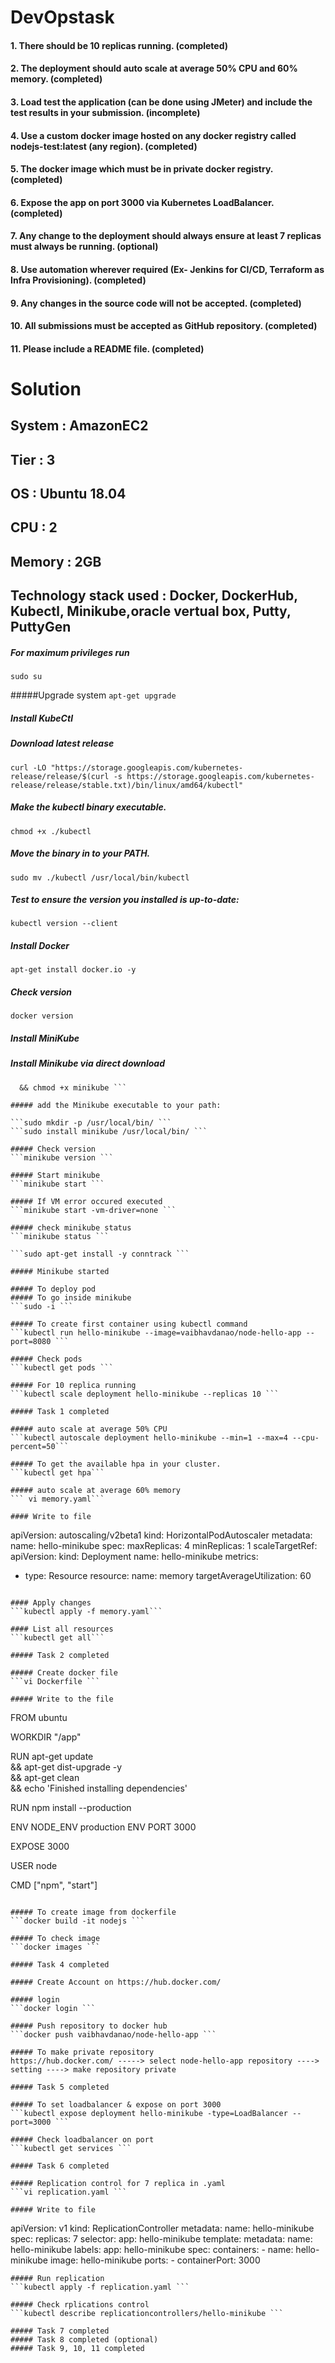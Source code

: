 # DevOpstask

#### 1. There should be 10 replicas running. (completed)
#### 2. The deployment should auto scale at average 50% CPU and 60% memory. (completed)
#### 3. Load test the application (can be done using JMeter) and include the test results in your submission. (incomplete)
#### 4. Use a custom docker image hosted on any docker registry called nodejs-test:latest (any region). (completed)
#### 5. The docker image which must be in private docker registry. (completed)
#### 6. Expose the app on port 3000 via Kubernetes LoadBalancer. (completed)
#### 7. Any change to the deployment should always ensure at least 7 replicas must always be running. (optional)
#### 8. Use automation wherever required (Ex- Jenkins for CI/CD, Terraform as Infra Provisioning). (completed)
#### 9. Any changes in the source code will not be accepted. (completed)
#### 10. All submissions must be accepted as GitHub repository. (completed)
#### 11. Please include a README file. (completed)

# Solution
## System : AmazonEC2 
## Tier :  3
## OS : Ubuntu 18.04
## CPU : 2 
## Memory : 2GB
## Technology stack used : Docker, DockerHub, Kubectl, Minikube,oracle vertual box, Putty, PuttyGen

##### For maximum privileges run 
```sudo su ```

#####Upgrade system
```apt-get upgrade ```

##### Install KubeCtl
##### Download latest release
```curl -LO "https://storage.googleapis.com/kubernetes-release/release/$(curl -s https://storage.googleapis.com/kubernetes-release/release/stable.txt)/bin/linux/amd64/kubectl" ``` 

##### Make the kubectl binary executable.
```chmod +x ./kubectl ``` 

##### Move the binary in to your PATH.
```sudo mv ./kubectl /usr/local/bin/kubectl ``` 

##### Test to ensure the version you installed is up-to-date:
```kubectl version --client ``` 

##### Install Docker
```apt-get install docker.io -y ``` 

##### Check version
```docker version ``` 

##### Install MiniKube
##### Install Minikube via direct download
```curl -Lo minikube https://storage.googleapis.com/minikube/releases/latest/minikube-linux-amd64 \
  && chmod +x minikube ``` 

##### add the Minikube executable to your path:

```sudo mkdir -p /usr/local/bin/ ``` 
```sudo install minikube /usr/local/bin/ ``` 

##### Check version
```minikube version ``` 

##### Start minikube
```minikube start ``` 

##### If VM error occured executed
```minikube start -vm-driver=none ``` 

##### check minikube status
```minikube status ```

```sudo apt-get install -y conntrack ```

##### Minikube started

##### To deploy pod
##### To go inside minikube
```sudo -i ```

##### To create first container using kubectl command
```kubectl run hello-minikube --image=vaibhavdanao/node-hello-app --port=8080 ```

##### Check pods
```kubectl get pods ```

##### For 10 replica running
```kubectl scale deployment hello-minikube --replicas 10 ```

##### Task 1 completed

##### auto scale at average 50% CPU
```kubectl autoscale deployment hello-minikube --min=1 --max=4 --cpu-percent=50```

##### To get the available hpa in your cluster.
```kubectl get hpa```

##### auto scale at average 60% memory
``` vi memory.yaml```

#### Write to file
```
apiVersion: autoscaling/v2beta1
kind: HorizontalPodAutoscaler
metadata:
  name: hello-minikube
spec:
  maxReplicas: 4
  minReplicas: 1
  scaleTargetRef:
    apiVersion:
    kind: Deployment
    name: hello-minikube
  metrics:
  - type: Resource
    resource:
      name: memory
      targetAverageUtilization: 60
```

#### Apply changes
```kubectl apply -f memory.yaml```

#### List all resources
```kubectl get all```

##### Task 2 completed

##### Create docker file
```vi Dockerfile ```

##### Write to the file
```
FROM ubuntu

WORKDIR "/app"

RUN apt-get update \
 && apt-get dist-upgrade -y \
 && apt-get clean \
 && echo 'Finished installing dependencies'

RUN npm install --production

ENV NODE_ENV production
ENV PORT 3000

EXPOSE 3000

USER node

CMD ["npm", "start"]
```

##### To create image from dockerfile
```docker build -it nodejs ```

##### To check image
```docker images ```

##### Task 4 completed

##### Create Account on https://hub.docker.com/

##### login
```docker login ```

##### Push repository to docker hub
```docker push vaibhavdanao/node-hello-app ```

##### To make private repository
https://hub.docker.com/ -----> select node-hello-app repository ----> setting ----> make repository private

##### Task 5 completed

##### To set loadbalancer & expose on port 3000
```kubectl expose deployment hello-minikube -type=LoadBalancer --port=3000 ```

##### Check loadbalancer on port
```kubectl get services ```

##### Task 6 completed

##### Replication control for 7 replica in .yaml
```vi replication.yaml ```

##### Write to file 
```
apiVersion: v1
kind: ReplicationController
metadata:
  name: hello-minikube
spec:
  replicas: 7
  selector:
    app: hello-minikube
  template:
    metadata:
      name: hello-minikube
      labels:
        app: hello-minikube
    spec:
      containers:
      - name: hello-minikube
        image: hello-minikube
        ports:
        - containerPort: 3000
```
##### Run replication
```kubectl apply -f replication.yaml ```

##### Check rplications control
```kubectl describe replicationcontrollers/hello-minikube ```

##### Task 7 completed
##### Task 8 completed (optional)
##### Task 9, 10, 11 completed





